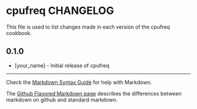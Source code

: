 cpufreq CHANGELOG
=================

This file is used to list changes made in each version of the cpufreq cookbook.

0.1.0
-----
- [your_name] - Initial release of cpufreq

- - -
Check the [Markdown Syntax Guide](http://daringfireball.net/projects/markdown/syntax) for help with Markdown.

The [Github Flavored Markdown page](http://github.github.com/github-flavored-markdown/) describes the differences between markdown on github and standard markdown.
